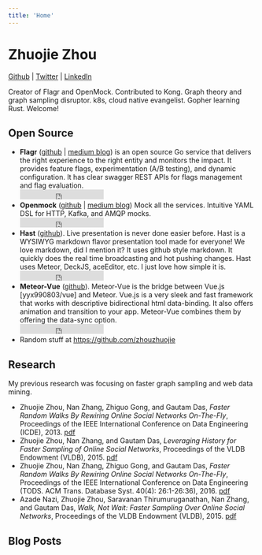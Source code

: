 ```yaml
---
title: 'Home'
---
```


# Zhuojie Zhou

[Github](https://github.com/zhouzhuojie) | [Twitter](https://twitter.com/zhouzhuojie) | [LinkedIn](https://www.linkedin.com/in/zhouzhuojie/)

Creator of Flagr and OpenMock. Contributed to Kong. Graph theory and graph sampling disruptor. k8s, cloud native evangelist. Gopher learning Rust. Welcome!

## Open Source

- **Flagr** ([github](https://github.com/checkr/flagr) | [medium blog](https://engineering.checkr.com/introducing-flagr-a-robust-high-performance-service-for-feature-flagging-and-a-b-testing-f037c219b7d5)) is an open source Go service that delivers the right experience to the right entity and monitors the impact. It provides feature flags, experimentation (A/B testing), and dynamic configuration. It has clear swagger REST APIs for flags management and flag evaluation.
<br><iframe src="https://ghbtns.com/github-btn.html?user=checkr&repo=flagr&type=star&count=true" frameborder="0" scrolling="0" width="170px" height="20px"></iframe>
- **Openmock** ([github](https://github.com/checkr/openmock) | [medium blog](https://engineering.checkr.com/introducing-checkrs-integration-testing-workflow-and-openmock-572c64209891))
Mock all the services. Intuitive YAML DSL for HTTP, Kafka, and AMQP mocks.
<br><iframe src="https://ghbtns.com/github-btn.html?user=checkr&repo=openmock&type=star&count=true" frameborder="0" scrolling="0" width="170px" height="20px"></iframe>
- **Hast** ([github](https://github.com/zhouzhuojie/hast)). Live presentation is never done easier before. Hast is a WYSIWYG markdown flavor presentation tool made for everyone! We love markdown, did I mention it? It uses github style markdown. It quickly does the real time broadcasting and hot pushing changes. Hast uses Meteor, DeckJS, aceEditor, etc. I just love how simple it is. 
<br><iframe src="https://ghbtns.com/github-btn.html?user=zhouzhuojie&repo=hast&type=star&count=true" frameborder="0" scrolling="0" width="170px" height="20px"></iframe>
- **Meteor-Vue** ([github](https://github.com/zhouzhuojie/meteor-vue)). Meteor-Vue is the bridge between Vue.js [yyx990803/vue] and Meteor. Vue.js is a very sleek and fast framework that works with descriptive bidirectional html data-binding. It also offers animation and transition to your app. Meteor-Vue combines them by offering the data-sync option.
<br><iframe src="https://ghbtns.com/github-btn.html?user=zhouzhuojie&repo=meteor-vue&type=star&count=true" frameborder="0" scrolling="0" width="170px" height="20px"></iframe>
- Random stuff at https://github.com/zhouzhuojie

## Research

My previous research was focusing on faster graph sampling and web data mining.

- Zhuojie Zhou, Nan Zhang, Zhiguo Gong, and Gautam Das, <em>Faster Random Walks By Rewiring Online Social Networks On-The-Fly</em>, Proceedings of the IEEE International Conference on Data Engineering (ICDE), 2013. <a href="http://ieeexplore.ieee.org/document/6544873/?reload=true">pdf</a>
- Zhuojie Zhou, Nan Zhang, and Gautam Das, <em>Leveraging History for Faster Sampling of Online Social Networks</em>, Proceedings of the VLDB Endowment (VLDB), 2015. <a href="http://www.vldb.org/pvldb/vol8/p1034-zhou.pdf">pdf</a>
- Zhuojie Zhou, Nan Zhang, Zhiguo Gong, and Gautam Das, <em>Faster Random Walks By Rewiring Online Social Networks On-The-Fly</em>, Proceedings of the IEEE International Conference on Data Engineering (TODS. ACM Trans. Database Syst. 40(4): 26:1-26:36), 2016.  <a href="http://dl.acm.org/citation.cfm?doid=2847526">pdf</a>
- Azade Nazi, Zhuojie Zhou, Saravanan Thirumuruganathan, Nan Zhang, and Gautam Das, <em>Walk, Not Wait: Faster Sampling Over Online Social Networks</em>, Proceedings of the VLDB Endowment (VLDB), 2015. <a href="http://www.vldb.org/pvldb/vol8/p678-nazi.pdf">pdf</a>

## Blog Posts

